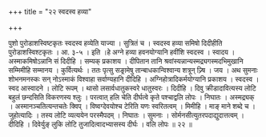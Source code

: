 +++
title = "२२ स्वदस्व हव्या"

+++

पुशो पुरोडाशस्विष्टकृतः स्वदस्व हव्येति याज्या । सुत्रितं च । स्वदस्व हव्या समिषो दिदीहीति पुरोडाशस्विश्टकृतः । आ. ३-५ । इति ।हे अग्ने हव्या हवनयोग्यानि हवींशि स्वदस्व । स्वादय । अस्माकमिषोऽन्नानि सं दिदीहि । सम्यक् प्रकाशय । दीपितान तानि श्रवांस्यन्नान्यस्मद्र्यगस्मदभिमुखानि सम्मिमीहि सम्मानय । कुर्वित्यर्थः । ततः पृत्सु सङ्रामेषु तान्बाधकान्विश्वान्य शत्रून् ज्र्षि । जय । अथ सुमनाः शोभनमनस्कः सन् नोऽस्माकं विश्वाहा सर्वाण्यहानि दीदिहि । अग्निहोत्रादिकर्मयोग्यानि प्रकाशय । स्वदस्व । स्वद आस्वादने । लोटि रूपम् । थासो लसार्वधातुकस्वरे धातुस्वरः । दिदीहि । दिवु क्रीडादावित्यस्य लोटि बहुलं छन्दसिति विकरणस्य श्लुः । परत्वात् हलि चेति दीर्घत्वे कृते पश्चाद्वलि लोपः । निघातः । अस्मद्र्यक् । अस्मानञ्चतित्यन्तचतेः क्विप् । विष्वग्देवयोश्च टेरिति यणः स्वरितत्वम् । मिमीहि । माङ् माने शब्दे च । जुहोत्यादिः । तस्य लोटि व्यत्ययेन परस्मैपदम् । निघातः । सुमनाः । सोर्मनसीत्युतरपदाद्युदात्तत्वम् । दीदिहि । दिवेर्युङ् लुकि लोटि तुजादित्वादभ्यासस्य दीर्घः । वलि लोपः ॥ २२ ॥